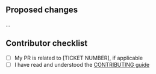 ## Proposed changes

...

## Contributor checklist

- [ ] My PR is related to [TICKET NUMBER], if applicable
- [ ] I have read and understood the [CONTRIBUTING guide](https://github.com/tomsmeding/play-haskell/blob/master/CONTRIBUTING.md)
